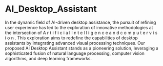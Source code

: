 # AI_Desktop_Assistant
In the dynamic field of AI-driven desktop assistance, the 
pursuit of refining user experience has led to the exploration
of innovative methodologies at the intersection of
A r t i f i c i a l I n t e l l i g e n c e a n d c o m p u t e r 
v i s i o n . This exploration aims to redefine the capabilities
of desktop assistants by integrating advanced visual 
processing techniques. Our proposed AI Desktop Assistant 
stands as a pioneering solution, leveraging a sophisticated
fusion of natural language processing, computer vision 
algorithms, and deep learning frameworks.
